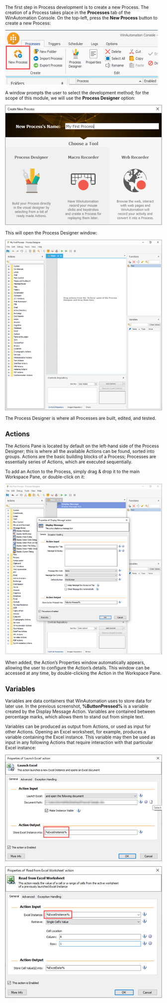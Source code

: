 The first step in Process development is to create a new Process. The creation of a Process takes place in the **Processes** tab of the WinAutomation Console. On the top-left, press the **New Process** button to create a new Process:
 
![new process](..\media\new-process.png)

A window prompts the user to select the development method; for the scope of this module, we will use the **Process Designer** option:

![select process designer](..\media\select-process-designer.png)

This will open the Process Designer window:

![process designer default](..\media\process-designer-default.png)

The Process Designer is where all Processes are built, edited, and tested.

## Actions
The Actions Pane is located by default on the left-hand side of the Process Designer; this is where all the available Actions can be found, sorted into groups. Actions are the basic building blocks of a Process; Processes are essentially series of Actions, which are executed sequentially.

To add an Action to the Process, simply drag & drop it to the main Workspace Pane, or double-click on it:

![display message action properties](..\media\display-message-action-properties.png)
 
When added, the Action’s Properties window automatically appears, allowing the user to configure the Action’s details. This window can be accessed at any time, by double-clicking the Action in the Workspace Pane.

## Variables
Variables are data containers that WinAutomation uses to store data for later use. In the previous screenshot, **%ButtonPressed%** is a variable created by the Display Message Action. Variables are contained between percentage marks, which allows them to stand out from simple text.

Variables can be produced as output from Actions, or used as input for other Actions. Opening an Excel worksheet, for example, produces a variable containing the Excel instance. This variable may then be used as input in any following Actions that require interaction with that particular Excel instance:
 
![launch excel action properties](..\media\launch-excel-action-properties.png)

![read from excel worksheet action properties](..\media\read-from-excel-worksheet-action-properties.png)
